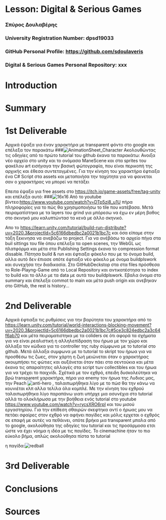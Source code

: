 # Lesson: Digital & Serious Games

### Σπύρος Δουλαβέρης
### University Registration Number: dpsd19033
### GitHub Personal Profile: https://github.com/sdoulaveris
### Digital & Serious Games Personal Repository: xxx

# Introduction

# Summary


# 1st Deliverable
Αρχικά έψαξα για έναν χαρακτήρα με transparent φόντο στο google και επέλεξα τον παρακάτω
###![AnimationSheet_Character](https://user-images.githubusercontent.com/101328993/200038740-4da2f50c-6ffe-416a-9b56-92801acaf34f.png)
Ακολουθώντας τις οδηγίες από το πρώτο tutorial του github έκανα τα παρακάτω:
Ανοιξα νέο αρχείο στο unity και το ονόμασα ΜaneScene και στα sprites του φακέλου art εισήγαγα την βασική φώτογραφία, που είναι περικοπή της αρχικής και έθεσα συντεταγμένες. Για την κίνηση του χαρακτήρα έφτιαξα ένα C# Script στα assets και μεταποιήσα την ταχύτητα για να φαινεται σαν ο χαρακτήρας να μπορεί να πετάξει

Επειτα έψαξα για free assets στο https://itch.io/game-assets/free/tag-unity και επέλεξα αυτό:
###![16x16](https://user-images.githubusercontent.com/101328993/200041641-cd4892e0-245d-46a9-a168-dfa96f72905a.png)
Από το youtube βίντεο:https://www.youtube.com/watch?v=DTp5zi8_u1U
πήρα πληροφορίες για το πώς θα χρησιμοποιήσω το tile που κατέβασα.
Μετά πειραματίστηκα με τα layers του grind για μπόρεσω να έχω εν μέρη βαθος στο σκινηκό μου καλυπτώντασ τα κενά με άλλο σκηνικό.

Aπο το https://learn.unity.com/tutorial/build-run-distribute?uv=2020.3&projectId=5c6166dbedbc2a0021b1bc7c και όσα είπαμε στην τάξη ξεκινησα να ανεβάζω το project. Για να ανέβάσω το αρχείο πήγα στα buil sittings του file όπου επέλεξα τα open scenes, την WebGL ως πλατφόρμα και μέτα στα Publishing Settings έκανα το compression format dissable. Πάτησα build & run και έφτιαξα φάκελο που με το όνομα build, αλλα αυτό δεν έπιασε οπότε έφτιαξα νέο φάκελο με όνομα buildplswork και συνεχήσα την διαδικασία. Στο GitHubDeckstop στα στα files πρόσθεσα το Role-Playng-Game από το Local Repository και αντικατέστησα το index το build και το άλλο με τα data με αυτά του buildplswork. Eβαλα όνομα στο summary και έπελεξα commot to main και μέτα push origin και ανεβηκαν στο GitHub, the rest is history...




# 2nd Deliverable
Αρχικά έφτιαξα τις ρυθμίσεις για την βαρύτητα του χαρακτήρα από το https://learn.unity.com/tutorial/world-interactions-blocking-movement?uv=2020.3&projectId=5c6166dbedbc2a0021b1bc7c#5ce3c824edbc2a3c64f6ab70 και μέτα πειραματιστηκα με τα coliders σε ότι αφορά τα σχήματα για να είναι ρεαλιστική η αλληλεπίδραση του ήρωα με τον χώρο και άλλαξα τον κώδικα για το controller της ruby σύμφωνα με το tutorial στο github. Μετά άλλαξα συμφωνα με το tutorial το skript του ήρωα για να προσθέσω τις ζωες, στον χάρτη η ζωή μειώνεται όταν ο χαρακτήρας ακουμπήσει τις φώτιες και αυξάνεται όταν πάει στα σεντούκια και μέτα έκανα τις απαραίτητες αλλαγές στα script των collectibles και του ήρωα για να τρέχει το παιχνίδι. Σχέτικά με τον εχθρό, επειδη δυσκολεύτηκα να βρώ transparent χαρακτήρα, πήρα για enemy τον ήρωα της Λυδιας μας, την Peach ![anti-hero](https://user-images.githubusercontent.com/101328993/208090568-fda3b8fd-10be-4919-be1c-699fd786a24b.png) , ταλαιπωρήθηκα λίγο με το πώσ θα την κάνω να κουνιέται κλπ αλλα τελίλα όλα κομπλέ. Mε την κίνηση του εχθρού ταλαιπωρήθηκα λίγο παραπάνω γιατι υπήρχε μια ασυνέχια στο tutorial αλλά το ολοκλήρωσα με την βοήθεια ενός tutorial στο youtube https://www.youtube.com/watch?v=rycsXRO6rpI και του μισού εργαστηρίου. Για την επίθεση σθαιρών σκεφτηκα αντί ο ήρωας μου να πετάει σφαίρες στον εχθρό να αφήνει παγίδες και μόλις ερχεται ο εχθρός σε επαφή με αυτές να πεθάινει, οπότε βρήκα μια transparent μπαλα από το google, ακολούθησα της οδηγίες του tutorial και τις προσάρμοσα ετσι ώστε να έχει νόημα η ιδέα με τις παγίδες. Το cinemachine ήταν το πιο εύκολο βήμα, απλώς ακολούθησα πίστα το tutorial

η παγίδα:![redball](https://user-images.githubusercontent.com/101328993/208092838-03c270fd-7c71-4dc9-9ec5-2b501651cd2d.png)



# 3rd Deliverable 


# Conclusions


# Sources

